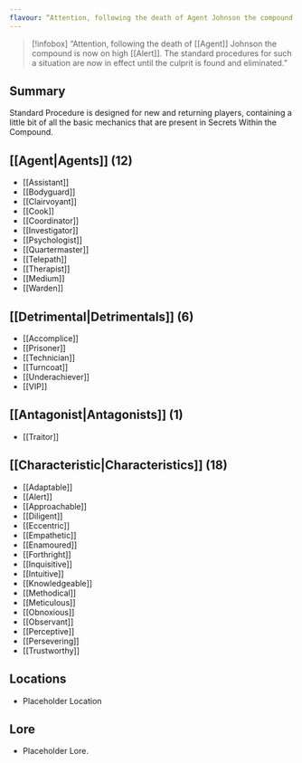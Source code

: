 ```yaml
---
flavour: “Attention, following the death of Agent Johnson the compound is now on high alert. The standard procedures for such a situation are now in effect until the culprit is found and eliminated.”
---
```

> [!infobox]
> “Attention, following the death of [[Agent]] Johnson the compound is now on high [[Alert]]. The standard procedures for such a situation are now in effect until the culprit is found and eliminated.”

## Summary
Standard Procedure is designed for new and returning players, containing a little bit of all the basic mechanics that are present in Secrets Within the Compound.

## [[Agent|Agents]] (12)
- [[Assistant]]
- [[Bodyguard]]
- [[Clairvoyant]]
- [[Cook]]
- [[Coordinator]]
- [[Investigator]]
- [[Psychologist]]
- [[Quartermaster]]
- [[Telepath]]
- [[Therapist]]
- [[Medium]]
- [[Warden]]

## [[Detrimental|Detrimentals]] (6)
- [[Accomplice]]
- [[Prisoner]]
- [[Technician]]
- [[Turncoat]]
- [[Underachiever]]
- [[VIP]]

## [[Antagonist|Antagonists]] (1)
- [[Traitor]]

## [[Characteristic|Characteristics]] (18)
- [[Adaptable]]
- [[Alert]]
- [[Approachable]]
- [[Diligent]]
- [[Eccentric]]
- [[Empathetic]]
- [[Enamoured]]
- [[Forthright]]
- [[Inquisitive]]
- [[Intuitive]]
- [[Knowledgeable]]
- [[Methodical]]
- [[Meticulous]]
- [[Obnoxious]]
- [[Observant]]
- [[Perceptive]]
- [[Persevering]]
- [[Trustworthy]]

## Locations
- Placeholder Location

## Lore
- Placeholder Lore.